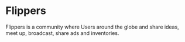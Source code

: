 # Flippers
Flippers is a community where Users around the globe and share ideas, meet up, broadcast, share ads and inventories. 
